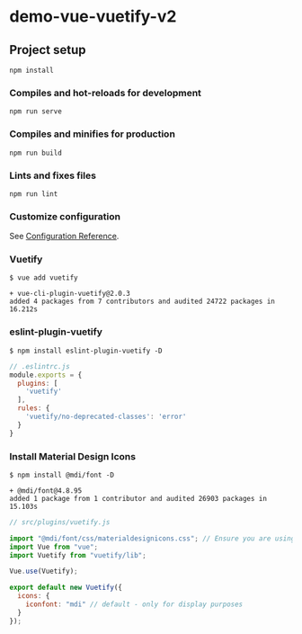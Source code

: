 # demo-vue-vuetify-v2

## Project setup

```
npm install
```

### Compiles and hot-reloads for development

```
npm run serve
```

### Compiles and minifies for production

```
npm run build
```

### Lints and fixes files

```
npm run lint
```

### Customize configuration

See [Configuration Reference](https://cli.vuejs.org/config/).

### Vuetify

```
$ vue add vuetify
```

```
+ vue-cli-plugin-vuetify@2.0.3
added 4 packages from 7 contributors and audited 24722 packages in 16.212s
```

### eslint-plugin-vuetify

```
$ npm install eslint-plugin-vuetify -D
```

```js
// .eslintrc.js
module.exports = {
  plugins: [
    'vuetify'
  ],
  rules: {
    'vuetify/no-deprecated-classes': 'error'
  }
}
```

### Install Material Design Icons

```
$ npm install @mdi/font -D
```

```
+ @mdi/font@4.8.95
added 1 package from 1 contributor and audited 26903 packages in 15.103s
```

```js
// src/plugins/vuetify.js

import "@mdi/font/css/materialdesignicons.css"; // Ensure you are using css-loader
import Vue from "vue";
import Vuetify from "vuetify/lib";

Vue.use(Vuetify);

export default new Vuetify({
  icons: {
    iconfont: "mdi" // default - only for display purposes
  }
});
```
